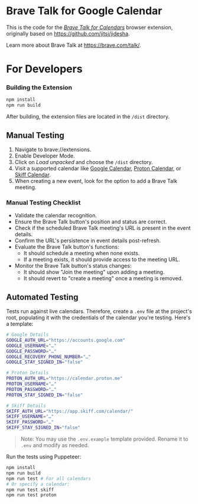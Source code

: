 # Brave Talk for Google Calendar

This is the code for the [_Brave Talk for Calendars_](https://chrome.google.com/webstore/detail/brave-talk-for-google-cal/nimfmkdcckklbkhjjkmbjfcpaiifgamg) browser extension,
originally based on https://github.com/jitsi/jidesha.

Learn more about Brave Talk at https://brave.com/talk/.

# For Developers

### Building the Extension

```bash
npm install
npm run build
```

After building, the extension files are located in the `/dist` directory.

## Manual Testing

1. Navigate to brave://extensions.
2. Enable Developer Mode.
3. Click on _Load unpacked_ and choose the `/dist` directory.
4. Visit a supported calendar like [Google Calendar](https://calendar.google.com/), [Proton Calendar](https://calendar.proton.me/), or [Skiff Calendar](https://app.skiff.com/calendar/).
5. When creating a new event, look for the option to add a Brave Talk meeting.

### Manual Testing Checklist

- Validate the calendar recognition.
- Ensure the Brave Talk button's position and status are correct.
- Check if the scheduled Brave Talk meeting's URL is present in the event details.
- Confirm the URL's persistence in event details post-refresh.
- Evaluate the Brave Talk button's functions:
  - It should schedule a meeting when none exists.
  - If a meeting exists, it should provide access to the meeting URL.
- Monitor the Brave Talk button's status changes:
  - It should show "Join the meeting" upon adding a meeting.
  - It should revert to "create a meeting" once a meeting is removed.

## Automated Testing

Tests run against live calendars. Therefore, create a `.env` file at the project's root, populating it with the credentials of the calendar you're testing. Here's a template:

```bash
# Google Details
GOOGLE_AUTH_URL="https://accounts.google.com"
GOOGLE_USERNAME="…"
GOOGLE_PASSWORD="…"
GOOGLE_RECOVERY_PHONE_NUMBER="…"
GOOGLE_STAY_SIGNED_IN="false"

# Proton Details
PROTON_AUTH_URL="https://calendar.proton.me"
PROTON_USERNAME="…"
PROTON_PASSWORD="…"
PROTON_STAY_SIGNED_IN="false"

# Skiff Details
SKIFF_AUTH_URL="https://app.skiff.com/calendar/"
SKIFF_USERNAME="…"
SKIFF_PASSWORD="…"
SKIFF_STAY_SIGNED_IN="false"
```

> Note: You may use the `.env.example` template provided. Rename it to `.env` and modify as needed.

Run the tests using Puppeteer:

```bash
npm install
npm run build
npm run test # For all calendars
# Or specify a calendar:
npm run test skiff
npm run test proton
```
